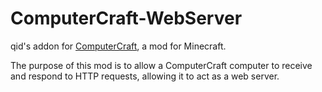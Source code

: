 ComputerCraft-WebServer
=======================

qid's addon for <a href="http://www.computercraft.info/">ComputerCraft</a>, a mod for Minecraft.

The purpose of this mod is to allow a ComputerCraft computer to receive and respond to HTTP requests, allowing it to
act as a web server.